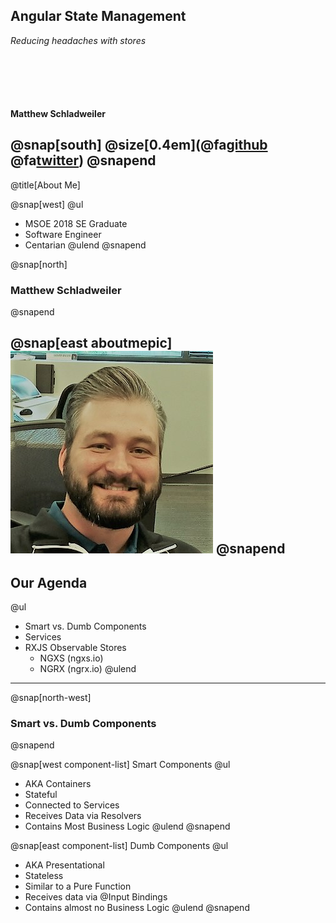 ## Angular State Management

*Reducing headaches with stores*

<p style="margin-top: 100px; font-weight: bold;">Matthew Schladweiler</p>

@snap[south]
@size[0.4em](@fa[github](BlackbeardMatt)     @fa[twitter](BlackbeardMatt))
@snapend
---
@title[About Me]

@snap[west]
@ul[](false)
* MSOE 2018 SE Graduate
* Software Engineer
* Centarian
@ulend
@snapend

@snap[north]
### Matthew Schladweiler
@snapend

@snap[east aboutmepic]
![ProfilePic](assets/img/me.jpg)
@snapend
---
## Our Agenda

@ul
- Smart vs. Dumb Components
- Services
- RXJS Observable Stores
    - NGXS (ngxs.io)
    - NGRX (ngrx.io)
@ulend
---
@snap[north-west]
### Smart vs. Dumb Components
@snapend

@snap[west component-list]
Smart Components
@ul
- AKA Containers
- Stateful
- Connected to Services
- Receives Data via Resolvers
- Contains Most Business Logic
@ulend
@snapend

@snap[east component-list]
Dumb Components
@ul
- AKA Presentational
- Stateless
- Similar to a Pure Function
- Receives data via @Input Bindings
- Contains almost no Business Logic
@ulend
@snapend
